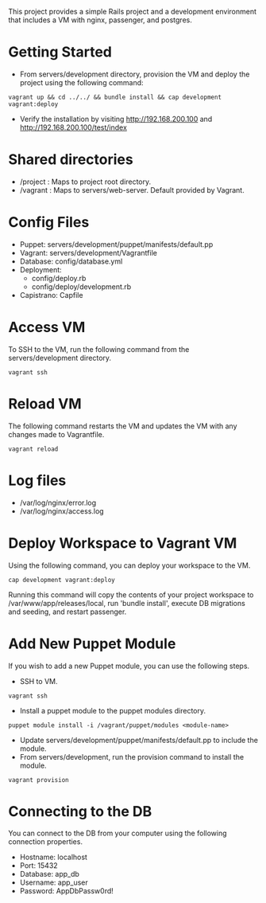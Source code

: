 This project provides a simple Rails project and a development environment that includes a VM with nginx, passenger, and postgres.

# Getting Started
* From servers/development directory, provision the VM and deploy the project using the following command:
```
vagrant up && cd ../../ && bundle install && cap development vagrant:deploy
```
* Verify the installation by visiting http://192.168.200.100 and http://192.168.200.100/test/index

# Shared directories
* /project : Maps to project root directory.
* /vagrant : Maps to servers/web-server. Default provided by Vagrant.

# Config Files
* Puppet: servers/development/puppet/manifests/default.pp
* Vagrant: servers/development/Vagrantfile
* Database: config/database.yml
* Deployment:
  * config/deploy.rb
  * config/deploy/development.rb
* Capistrano: Capfile

# Access VM
To SSH to the VM, run the following command from the servers/development directory.
```
vagrant ssh
```

# Reload VM
The following command restarts the VM and updates the VM with any changes made to Vagrantfile.
```
vagrant reload
```

# Log files
* /var/log/nginx/error.log 
* /var/log/nginx/access.log 

# Deploy Workspace to Vagrant VM
Using the following command, you can deploy your workspace to the VM.
```
cap development vagrant:deploy
```
Running this command will copy the contents of your project workspace to /var/www/app/releases/local, run 'bundle install', execute DB migrations and seeding, and restart passenger.

# Add New Puppet Module
If you wish to add a new Puppet module, you can use the following steps.

* SSH to VM.
```
vagrant ssh
```
* Install a puppet module to the puppet modules directory.
```
puppet module install -i /vagrant/puppet/modules <module-name>
```
* Update servers/development/puppet/manifests/default.pp to include the module.
* From servers/development, run the provision command to install the module.
```
vagrant provision
```

# Connecting to the DB
You can connect to the DB from your computer using the following connection properties.

* Hostname: localhost
* Port: 15432
* Database: app_db
* Username: app_user
* Password: AppDbPassw0rd!